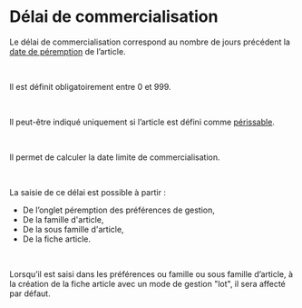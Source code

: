 # Délai de commercialisation


Le délai de commercialisation correspond au nombre de jours précédent 
 la [date de péremption](../../../../Stocks/NumerosLots/Trier/DatePeremption.md) de l’article.


 


Il est définit obligatoirement entre 0 et 999.


 


Il peut-être indiqué uniquement si l’article est défini comme [périssable](../../../../Stocks/NumerosLots/Trier/ArticlePerissable.md).


 


Il permet de calculer la date limite de commercialisation.


 


La saisie de ce délai est possible à partir :


* De l’onglet péremption des 
 préférences de gestion,
* De la famille d'article,
* De la sous famille d'article,
* De la fiche article.


 


Lorsqu’il est saisi dans les préférences ou famille ou sous famille 
 d’article, à la création de la fiche article avec un mode de gestion "lot", 
 il sera affecté par défaut.
